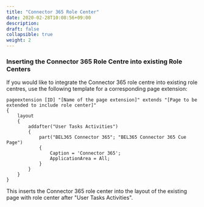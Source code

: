 ```yaml
---
title: "Connector 365 Role Center"
date: 2020-02-28T10:08:56+09:00
description: 
draft: false
collapsible: true
weight: 2
---
```

### Inserting the Connector 365 Role Centre into existing Role Centers

If you would like to integrate the Connector 365 role centre into existing role centres, use the following template for a corresponding page extension:

```AL
pageextension [ID] "[Name of the page extension]" extends "[Page to be extended to include role center]"
{
    layout
    {
        addafter("User Tasks Activities")
        {
            part("BEL365 Connector 365"; "BEL365 Connector 365 Cue Page")
            {
                Caption = 'Connector 365';
                ApplicationArea = All;
            }
        }
    }
}
```
This inserts the Connector 365 role center into the layout of the existing page with role center after "User Tasks Activities".